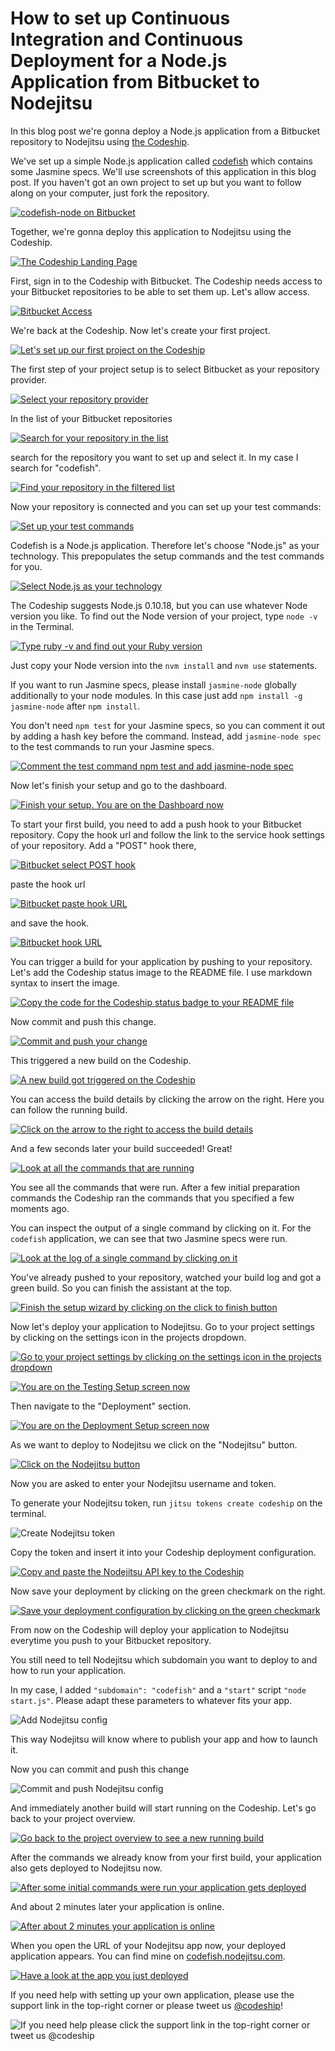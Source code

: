 












How to set up Continuous Integration and Continuous Deployment for a Node.js Application from Bitbucket to Nodejitsu
======================

In this blog post we're gonna deploy a Node.js application from a Bitbucket repository to Nodejitsu using [the Codeship][codeship].





We've set up a simple Node.js application called [codefish][codefish-repo] which contains some Jasmine specs. We'll use screenshots of this application in this blog post. If you haven't got an own project to set up but you want to follow along on your computer, just fork the repository.

[![codefish-node on Bitbucket][screenshot-repository]][screenshot-repository]





Together, we're gonna deploy this application to Nodejitsu using the Codeship.

[![The Codeship Landing Page][screenshot-codefish-landingpage]][screenshot-codefish-landingpage]

First, sign in to the Codeship with Bitbucket. The Codeship needs access to your Bitbucket repositories to be able to set them up. Let's allow access.

[![Bitbucket Access][screenshot-oauth]][screenshot-oauth]

We're back at the Codeship. Now let's create your first project.

[![Let's set up our first project on the Codeship][screenshot-codeship-welcome]][screenshot-codeship-welcome]





The first step of your project setup is to select Bitbucket as your repository provider.

[![Select your repository provider][screenshot-repo-provider-selection]][screenshot-repo-provider-selection]

In the list of your Bitbucket repositories

[![Search for your repository in the list][screenshot-repo-selection]][screenshot-repo-selection]

search for the repository you want to set up and select it. In my case I search for "codefish".

[![Find your repository in the filtered list][screenshot-repo-selection-filtered]][screenshot-repo-selection-filtered]

Now your repository is connected and you can set up your test commands:

[![Set up your test commands][screenshot-codeship-technology]][screenshot-codeship-technology]

Codefish is a Node.js application. Therefore let's choose "Node.js" as your technology. This prepopulates the setup commands and the test commands for you.

[![Select Node.js as your technology][screenshot-codeship-technology-selected]][screenshot-codeship-technology-selected]





The Codeship suggests Node.js 0.10.18, but you can use whatever Node version you like. To find out the Node version of your project, type `node -v` in the Terminal.

[![Type ruby -v and find out your Ruby version][screenshot-technology-version]][screenshot-technology-version]

Just copy your Node version into the `nvm install` and `nvm use` statements.

If you want to run Jasmine specs, please install `jasmine-node` globally additionally to your node modules. In this case just add `npm install -g jasmine-node` after `npm install`.

You don't need `npm test` for your Jasmine specs, so you can comment it out by adding a hash key before the command. Instead, add `jasmine-node spec` to the test commands to run your Jasmine specs.

[![Comment the test command `npm test` and add `jasmine-node spec`][screenshot-test-commands]][screenshot-test-commands]





Now let's finish your setup and go to the dashboard.

[![Finish your setup. You are on the Dashboard now][screenshot-codeship-dasboard]][screenshot-codeship-dasboard]





To start your first build, you need to add a push hook to your Bitbucket repository. Copy the hook url and follow the link to the service hook settings of your repository. Add a "POST" hook there,

[![Bitbucket select POST hook][screenshot-select-post-hook]][screenshot-select-post-hook]

paste the hook url

[![Bitbucket paste hook URL][screenshot-paste-hook-url]][screenshot-paste-hook-url]

and save the hook.

[![Bitbucket hook URL][screenshot-hook-added]][screenshot-hook-added]





You can trigger a build for your application by pushing to your repository. Let's add the Codeship status image to the README file. I use markdown syntax to insert the image.

[![Copy the code for the Codeship status badge to your README file][screenshot-codeship-image]][screenshot-codeship-image]

Now commit and push this change.

[![Commit and push your change][screenshot-codeship-push]][screenshot-codeship-push]

This triggered a new build on the Codeship.

[![A new build got triggered on the Codeship][screenshot-first-build-running]][screenshot-first-build-running]

You can access the build details by clicking the arrow on the right. Here you can follow the running build.

[![Click on the arrow to the right to access the build details][screenshot-first-build-running-details]][screenshot-first-build-running-details]

And a few seconds later your build succeeded! Great!

[![Look at all the commands that are running][screenshot-first-build-finished]][screenshot-first-build-finished]

You see all the commands that were run. After a few initial preparation commands the Codeship ran the commands that you specified a few moments ago.





You can inspect the output of a single command by clicking on it. For the `codefish` application, we can see that two Jasmine specs were run.

[![Look at the log of a single command by clicking on it][screenshot-build-log]][screenshot-build-log]





You've already pushed to your repository, watched your build log and got a green build. So you can finish the assistant at the top.

[![Finish the setup wizard by clicking on the click to finish button][screenshot-build-without-road-to-success]][screenshot-build-without-road-to-success]





Now let's deploy your application to Nodejitsu. Go to your project settings by clicking on the settings icon in the projects dropdown.

[![Go to your project settings by clicking on the settings icon in the projects dropdown][screenshot-go-to-project-settings]][screenshot-go-to-project-settings]

[![You are on the Testing Setup screen now][screenshot-project-settings]][screenshot-project-settings]

Then navigate to the "Deployment" section.

[![You are on the Deployment Setup screen now][screenshot-deployment-settings]][screenshot-deployment-settings]

As we want to deploy to Nodejitsu we click on the "Nodejitsu" button.

[![Click on the Nodejitsu button][screenshot-new-deployment]][screenshot-new-deployment]





Now you are asked to enter your Nodejitsu username and token.

To generate your Nodejitsu token, run `jitsu tokens create codeship` on the terminal.

![Create Nodejitsu token][screenshot-create-deployment-token]

Copy the token and insert it into your Codeship deployment configuration.





[![Copy and paste the Nodejitsu API key to the Codeship][screenshot-complete-deployment]][screenshot-complete-deployment]

Now save your deployment by clicking on the green checkmark on the right.

[![Save your deployment configuration by clicking on the green checkmark][screenshot-saved-deployment]][screenshot-saved-deployment]

From now on the Codeship will deploy your application to Nodejitsu everytime you push to your Bitbucket repository.





You still need to tell Nodejitsu which subdomain you want to deploy to and how to run your application.

In my case, I added `"subdomain": "codefish"` and a `"start"` script `"node start.js"`. Please adapt these parameters to whatever fits your app.

![Add Nodejitsu config][screenshot-add-deployment-config]

This way Nodejitsu will know where to publish your app and how to launch it.

Now you can commit and push this change

![Commit and push Nodejitsu config][screenshot-commit-and-push-deployment-config]





And immediately another build will start running on the Codeship. Let's go back to your project overview.

[![Go back to the project overview to see a new running build][screenshot-deploy-build-started]][screenshot-deploy-build-started]

After the commands we already know from your first build, your application also gets deployed to Nodejitsu now.

[![After some initial commands were run your application gets deployed][screenshot-build-deployment]][screenshot-build-deployment]

And about 2 minutes later your application is online.

[![After about 2 minutes your application is online][screenshot-build-deployment-complete]][screenshot-build-deployment-complete]





When you open the URL of your Nodejitsu app now, your deployed application appears. You can find mine on [codefish.nodejitsu.com][codefish-live].

[![Have a look at the app you just deployed][screenshot-deployed-application]][screenshot-deployed-application]

If you need help with setting up your own application, please use the support link in the top-right corner or please tweet us [@codeship][codeship-twitter]!

![If you need help please click the support link in the top-right corner or tweet us @codeship][screenshot-build-deployment-complete]



 [codeship]: https://www.codeship.io/
 [codeship-twitter]: http://www.twitter.com/codeship
 
 [codefish-repo]: https://bitbucket.org/codeship-tutorials/codefish-node
 
 
 [codefish-live]: http://codefish.nodejitsu.com
 
 [screenshot-repository]: ../screenshots/bitbucket/codefish-node/repository.png
 [screenshot-codefish-landingpage]: ../screenshots/codeship-landingpage.png
 [screenshot-oauth]: ../screenshots/bitbucket/oauth.png
 [screenshot-codeship-welcome]: ../screenshots/codeship-welcome.png
 [screenshot-repo-provider-selection]: ../screenshots/bitbucket/repo-provider-selection.png
 [screenshot-repo-selection]: ../screenshots/repo-selection.png
 [screenshot-repo-selection-filtered]: ../screenshots/node/codefish-node-selection-filtered.png
 [screenshot-codeship-technology]: ../screenshots/codeship-technology.png
 [screenshot-codeship-technology-selected]: ../screenshots/node/codeship-technology.png
 [screenshot-technology-version]: ../screenshots/node/technology-version.png
 [screenshot-test-commands]: ../screenshots/node/test-commands.png
 [screenshot-codeship-dasboard]: ../screenshots/bitbucket/codefish-node/codeship-dashboard.png
 [screenshot-codeship-image]: ../screenshots/node/codeship-image.png
 [screenshot-codeship-push]: ../screenshots/bitbucket/codefish-node/push.png
 [screenshot-first-build-running]: ../screenshots/node/first-build-running.png
 [screenshot-first-build-running-details]: ../screenshots/bitbucket/codefish-node/first-build-running-details.png
 [screenshot-first-build-finished]: ../screenshots/bitbucket/codefish-node/first-build-finished.png
 [screenshot-build-log]: ../screenshots/bitbucket/codefish-node/build-log.png
 [screenshot-build-without-road-to-success]: ../screenshots/bitbucket/codefish-node/build-without-road-to-success.png
 [screenshot-go-to-project-settings]: ../screenshots/bitbucket/codefish-node/go-to-project-settings.png
 [screenshot-project-settings]: ../screenshots/node/project-settings.png
 [screenshot-deployment-settings]: ../screenshots/node/deployment-settings.png
 [screenshot-new-deployment]: ../screenshots/node/nodejitsu/new-deployment.png
 [screenshot-heroku-apps]: ../screenshots/nodejitsu/heroku-apps.png
 [screenshot-create-heroku-app]: ../screenshots/nodejitsu/create-heroku-app.png
 [screenshot-heroku-app-created]: ../screenshots/nodejitsu/heroku-app-created.png
 [screenshot-heroku-deployment-name]: ../screenshots/node/nodejitsu/heroku-deployment-name.png
 [screenshot-show-api-key]: ../screenshots/nodejitsu/show-api-key.png
 [screenshot-complete-deployment]: ../screenshots/node/nodejitsu/complete-deployment.png
 [screenshot-saved-deployment]: ../screenshots/node/nodejitsu/saved-deployment.png
 [screenshot-added-paragraph]: ../screenshots/node/added-paragraph.png
 [screenshot-commit-and-push-paragraph]: ../screenshots/bitbucket/node/commit-and-push-paragraph.png
 [screenshot-deploy-build-started]: ../screenshots/node/nodejitsu/deploy-build-started.png
 [screenshot-build-deployment]: ../screenshots/node/nodejitsu/build-deployment.png
 [screenshot-build-deployment-complete]: ../screenshots/node/nodejitsu/build-deployment-complete.png
 [screenshot-deployed-application]: ../screenshots/node/nodejitsu/deployed-application.png
 [screenshot-select-post-hook]: ../screenshots/bitbucket/codefish-node/select-post-hook.png
 [screenshot-paste-hook-url]: ../screenshots/bitbucket/codefish-node/paste-hook-url.png
 [screenshot-hook-added]: ../screenshots/bitbucket/codefish-node/hook-added.png
 [screenshot-deployment-username]: ../screenshots/node/nodejitsu/username.png
 [screenshot-create-deployment-token]: ../screenshots/node/nodejitsu/create-token.png
 [screenshot-add-deployment-config]: ../screenshots/nodejitsu/add-config.png
 [screenshot-commit-and-push-deployment-config]: ../screenshots/bitbucket/codefish-node/commit-and-push-deployment-config.png
 [screenshot-dotcloud-api-key]: ../screenshots/nodejitsu/api-key.png
 [screenshot-dotcloud-deployment-api-key]: ../screenshots/node/nodejitsu/deployment-api-key.png
 [screenshot-dotcloud-yml]: ../screenshots/node/nodejitsu/dotcloud-yml.png
 [screenshot-dotcloud-wsgi-py]: ../screenshots/node/nodejitsu/wsgi-py.png
 [screenshot-deployment-documentation-page]: ../screenshots/node/nodejitsu/documentation-page.png
 [screenshot-empty-deployment]: ../screenshots/node/nodejitsu/empty-deployment.png
 [screenshot-deployment-home-page]: ../screenshots/nodejitsu/home-page.png
 [screenshot-new-deployment-app]: ../screenshots/node/nodejitsu/new-deployment-app.png
 [screenshot-deployment-oauth]: ../screenshots/nodejitsu/oauth.png
 [screenshot-app-yml]: ../screenshots/node/nodejitsu/app-yml.png
 [screenshot-install-tool]: ../screenshots/nodejitsu/install-tool.png
 [screenshot-sign-in-to-deployment]: ../screenshots/nodejitsu/sign-in-to-deployment.png
 [screenshot-create-api-token]: ../screenshots/nodejitsu/create-api-token.png
 [screenshot-insert-api-token]: ../screenshots/nodejitsu/insert-api-token.png
 [screenshot-create-deployment-project]: ../screenshots/nodejitsu/create-deployment-project.png
 [screenshot-look-up-url]: ../screenshots/nodejitsu/look-up-url.png

